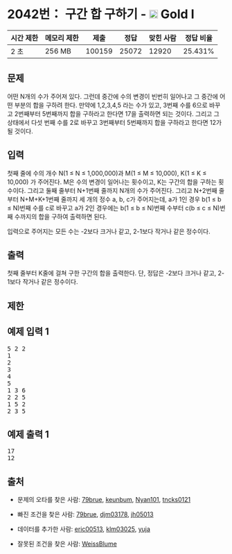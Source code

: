 # 2042번： 구간 합 구하기 - <img src="https://static.solved.ac/tier_small/15.svg" style="height:20px" /> Gold I



| 시간 제한 | 메모리 제한 | 제출 | 정답 | 맞힌 사람 | 정답 비율 |
| --- | --- | --- | --- | --- | --- |
| 2 초 | 256 MB | 100159 | 25072 | 12920 | 25.431% |
## 문제

어떤 N개의 수가 주어져 있다. 그런데 중간에 수의 변경이 빈번히 일어나고 그 중간에 어떤 부분의 합을 구하려 한다. 만약에 1,2,3,4,5 라는 수가 있고, 3번째 수를 6으로 바꾸고 2번째부터 5번째까지 합을 구하라고 한다면 17을 출력하면 되는 것이다. 그리고 그 상태에서 다섯 번째 수를 2로 바꾸고 3번째부터 5번째까지 합을 구하라고 한다면 12가 될 것이다.

## 입력

첫째 줄에 수의 개수 N(1 ≤ N ≤ 1,000,000)과 M(1 ≤ M ≤ 10,000), K(1 ≤ K ≤ 10,000) 가 주어진다. M은 수의 변경이 일어나는 횟수이고, K는 구간의 합을 구하는 횟수이다. 그리고 둘째 줄부터 N+1번째 줄까지 N개의 수가 주어진다. 그리고 N+2번째 줄부터 N+M+K+1번째 줄까지 세 개의 정수 a, b, c가 주어지는데, a가 1인 경우 b(1 ≤ b ≤ N)번째 수를 c로 바꾸고 a가 2인 경우에는 b(1 ≤ b ≤ N)번째 수부터 c(b ≤ c ≤ N)번째 수까지의 합을 구하여 출력하면 된다.

입력으로 주어지는 모든 수는 -2보다 크거나 같고, 2-1보다 작거나 같은 정수이다.

## 출력

첫째 줄부터 K줄에 걸쳐 구한 구간의 합을 출력한다. 단, 정답은 -2보다 크거나 같고, 2-1보다 작거나 같은 정수이다.

## 제한

## 예제 입력 1

<pre>5 2 2
1
2
3
4
5
1 3 6
2 2 5
1 5 2
2 3 5
</pre>
## 예제 출력 1

<pre>17
12
</pre>
## 출처

- 문제의 오타를 찾은 사람: [79brue](/user/79brue), [keunbum](/user/keunbum), [Nyan101](/user/Nyan101), [tncks0121](/user/tncks0121)

- 빠진 조건을 찾은 사람: [79brue](/user/79brue), [djm03178](/user/djm03178), [jh05013](/user/jh05013)

- 데이터를 추가한 사람: [eric00513](/user/eric00513), [klm03025](/user/klm03025), [yuja](/user/yuja)

- 잘못된 조건을 찾은 사람: [WeissBlume](/user/WeissBlume)